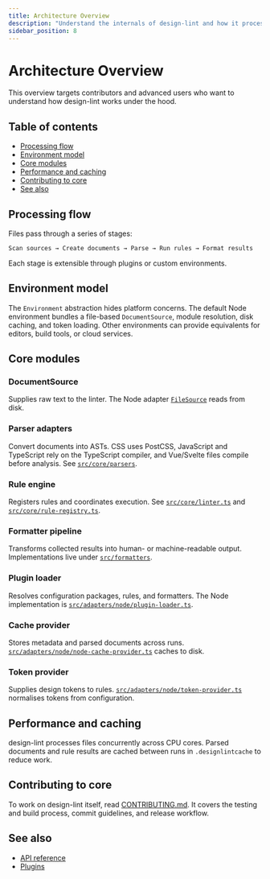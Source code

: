 ```yaml
---
title: Architecture Overview
description: "Understand the internals of design-lint and how it processes files."
sidebar_position: 8
---
```


# Architecture Overview

This overview targets contributors and advanced users who want to understand how design-lint works under the hood.

## Table of contents
- [Processing flow](#processing-flow)
- [Environment model](#environment-model)
- [Core modules](#core-modules)
- [Performance and caching](#performance-and-caching)
- [Contributing to core](#contributing-to-core)
- [See also](#see-also)

## Processing flow
Files pass through a series of stages:

```text
Scan sources → Create documents → Parse → Run rules → Format results
```

Each stage is extensible through plugins or custom environments.

## Environment model
The `Environment` abstraction hides platform concerns. The default Node environment bundles a file-based `DocumentSource`, module resolution, disk caching, and token loading. Other environments can provide equivalents for editors, build tools, or cloud services.

## Core modules
### DocumentSource
Supplies raw text to the linter. The Node adapter [`FileSource`](../src/adapters/node/file-source.ts) reads from disk.

### Parser adapters
Convert documents into ASTs. CSS uses PostCSS, JavaScript and TypeScript rely on the TypeScript compiler, and Vue/Svelte files compile before analysis. See [`src/core/parsers`](../src/core/parsers).

### Rule engine
Registers rules and coordinates execution. See [`src/core/linter.ts`](../src/core/linter.ts) and [`src/core/rule-registry.ts`](../src/core/rule-registry.ts).

### Formatter pipeline
Transforms collected results into human- or machine-readable output. Implementations live under [`src/formatters`](../src/formatters).

### Plugin loader
Resolves configuration packages, rules, and formatters. The Node implementation is [`src/adapters/node/plugin-loader.ts`](../src/adapters/node/plugin-loader.ts).

### Cache provider
Stores metadata and parsed documents across runs. [`src/adapters/node/node-cache-provider.ts`](../src/adapters/node/node-cache-provider.ts) caches to disk.

### Token provider
Supplies design tokens to rules. [`src/adapters/node/token-provider.ts`](../src/adapters/node/token-provider.ts) normalises tokens from configuration.

## Performance and caching
design-lint processes files concurrently across CPU cores. Parsed documents and rule results are cached between runs in `.designlintcache` to reduce work.

## Contributing to core
To work on design-lint itself, read [CONTRIBUTING.md](../CONTRIBUTING.md). It covers the testing and build process, commit guidelines, and release workflow.

## See also
- [API reference](./api.md)
- [Plugins](./plugins.md)

